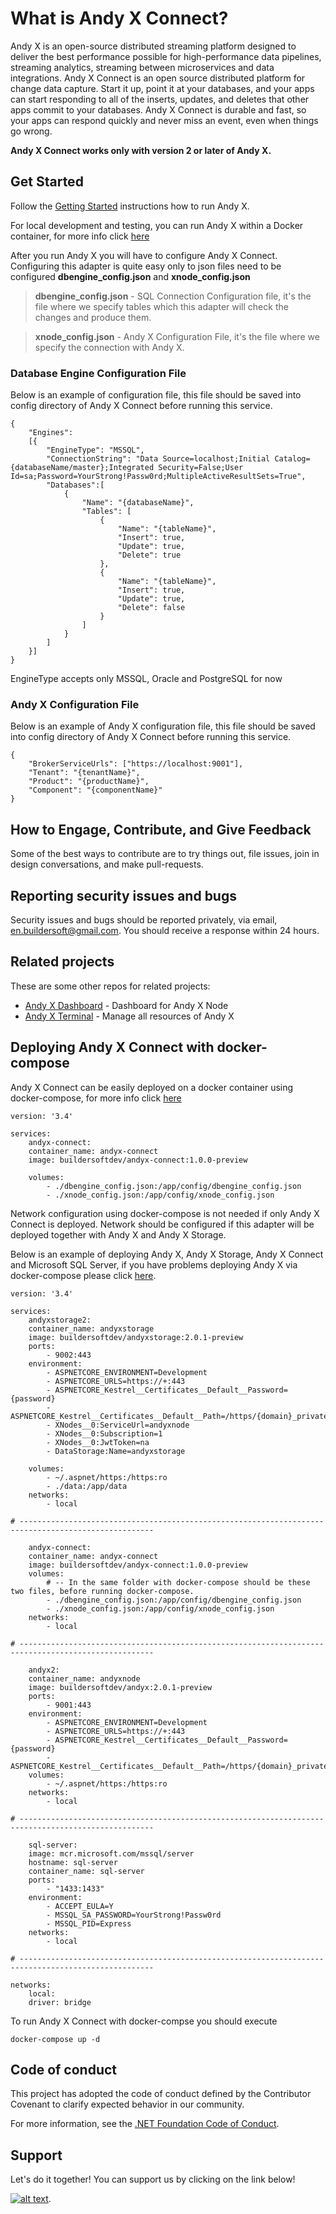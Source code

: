 What is Andy X Connect?
============

Andy X is an open-source distributed streaming platform designed to deliver the best performance possible for high-performance data pipelines, streaming analytics, streaming between microservices and data integrations. Andy X Connect is an open source distributed platform for change data capture. Start it up, point it at your databases, and your apps can start responding to all of the inserts, updates, and deletes that other apps commit to your databases. Andy X Connect is durable and fast, so your apps can respond quickly and never miss an event, even when things go wrong.

<b>Andy X Connect works only with version 2 or later of Andy X.</b>

## Get Started

Follow the [Getting Started](https://andyx.azurewebsites.net/) instructions how to run Andy X.

For local development and testing, you can run Andy X within a Docker container, for more info click [here](https://hub.docker.com/u/buildersoftdev)

After you run Andy X you will have to configure Andy X Connect. Configuring this adapter is quite easy only to json files need to be configured <b>dbengine_config.json</b> and <b>xnode_config.json</b>
> <b>dbengine_config.json</b> - SQL Connection Configuration file, it's the file where we specify tables which this adapter will check the changes and produce them.

> <b>xnode_config.json</b> - Andy X Configuration File, it's the file where we specify the connection with Andy X.

### Database Engine Configuration File
Below is an example of configuration file, this file should be saved into config directory of Andy X Connect before running this service.

	{
		"Engines": 
		[{
			"EngineType": "MSSQL", 
			"ConnectionString": "Data Source=localhost;Initial Catalog={databaseName/master};Integrated Security=False;User Id=sa;Password=YourStrong!Passw0rd;MultipleActiveResultSets=True",
			"Databases":[
				{
					"Name": "{databaseName}",
					"Tables": [
						{
							"Name": "{tableName}",
							"Insert": true,
							"Update": true,
							"Delete": true
						},
						{
							"Name": "{tableName}",
							"Insert": true,
							"Update": true,
							"Delete": false
						}
					]
				}
			]
		}]
	}
EngineType accepts only MSSQL, Oracle and PostgreSQL for now

### Andy X Configuration File
Below is an example of Andy X configuration file, this file should be saved into config directory of Andy X Connect before running this service.

	{
		"BrokerServiceUrls": ["https://localhost:9001"],
		"Tenant": "{tenantName}",
		"Product": "{productName}",
		"Component": "{componentName}"
	}

## How to Engage, Contribute, and Give Feedback

Some of the best ways to contribute are to try things out, file issues, join in design conversations,
and make pull-requests.

## Reporting security issues and bugs

Security issues and bugs should be reported privately, via email, en.buildersoft@gmail.com. You should receive a response within 24 hours.

## Related projects

These are some other repos for related projects:

* [Andy X Dashboard](https://github.com/buildersoftdev/andyxdashboard) - Dashboard for Andy X Node
* [Andy X Terminal](https://github.com/buildersoftdev/andyxterminal) - Manage all resources of Andy X

## Deploying Andy X Connect with docker-compose

Andy X Connect can be easily deployed on a docker container using docker-compose, for more info click [here](https://hub.docker.com/r/buildersoftdev/andyx-connect)

    version: '3.4'
    
    services:
        andyx-connect:
        container_name: andyx-connect
        image: buildersoftdev/andyx-connect:1.0.0-preview
    
        volumes:
            - ./dbengine_config.json:/app/config/dbengine_config.json
            - ./xnode_config.json:/app/config/xnode_config.json

Network configuration using docker-compose is not needed if only Andy X Connect is deployed. Network should be configured if this adapter will be deployed together with Andy X and Andy X Storage.

Below is an example of deploying Andy X, Andy X Storage, Andy X Connect and Microsoft SQL Server, if you have problems deploying Andy X via docker-compose please click [here](https://hub.docker.com/r/buildersoftdev/andyx).

	version: '3.4'
	
	services:
		andyxstorage2:
		container_name: andyxstorage
		image: buildersoftdev/andyxstorage:2.0.1-preview
		ports:
			- 9002:443
		environment:
			- ASPNETCORE_ENVIRONMENT=Development
			- ASPNETCORE_URLS=https://+:443
			- ASPNETCORE_Kestrel__Certificates__Default__Password={password}
			- ASPNETCORE_Kestrel__Certificates__Default__Path=/https/{domain}_private_key.pfx
			- XNodes__0:ServiceUrl=andyxnode
			- XNodes__0:Subscription=1
			- XNodes__0:JwtToken=na
			- DataStorage:Name=andyxstorage
	
		volumes:
			- ~/.aspnet/https:/https:ro
			- ./data:/app/data
		networks:
			- local
	
	# ----------------------------------------------------------------------------------------------------
	
		andyx-connect:
		container_name: andyx-connect
		image: buildersoftdev/andyx-connect:1.0.0-preview
		volumes:
            # -- In the same folder with docker-compose should be these two files, before running docker-compose. 
			- ./dbengine_config.json:/app/config/dbengine_config.json
			- ./xnode_config.json:/app/config/xnode_config.json
		networks:
			- local
	
	# ----------------------------------------------------------------------------------------------------
		
		andyx2:
		container_name: andyxnode
		image: buildersoftdev/andyx:2.0.1-preview
		ports:
			- 9001:443
		environment:
			- ASPNETCORE_ENVIRONMENT=Development
			- ASPNETCORE_URLS=https://+:443
			- ASPNETCORE_Kestrel__Certificates__Default__Password={password}
			- ASPNETCORE_Kestrel__Certificates__Default__Path=/https/{domain}_private_key.pfx
		volumes:
			- ~/.aspnet/https:/https:ro
		networks:
			- local
	
	# ----------------------------------------------------------------------------------------------------
			
		sql-server:
		image: mcr.microsoft.com/mssql/server
		hostname: sql-server
		container_name: sql-server
		ports:
			- "1433:1433"
		environment:
			- ACCEPT_EULA=Y
			- MSSQL_SA_PASSWORD=YourStrong!Passw0rd
			- MSSQL_PID=Express
		networks:
			- local
			
	# ----------------------------------------------------------------------------------------------------
	
	networks:
		local:
		driver: bridge

To run Andy X Connect with docker-compse you should execute 

    docker-compose up -d

## Code of conduct

This project has adopted the code of conduct defined by the Contributor Covenant to clarify expected behavior in our community.

For more information, see the [.NET Foundation Code of Conduct](https://dotnetfoundation.org/code-of-conduct).

## Support
Let's do it together! You can support us by clicking on the link below!

[![alt text](https://img.buymeacoffee.com/api/?url=aHR0cHM6Ly9pbWcuYnV5bWVhY29mZmVlLmNvbS9hcGkvP3VybD1hSFIwY0hNNkx5OWpaRzR1WW5WNWJXVmhZMjltWm1WbExtTnZiUzkxY0d4dllXUnpMM0J5YjJacGJHVmZjR2xqZEhWeVpYTXZNakF5TVM4d09DOWxObVUwTkRWaU1UVXhPVGRqWm1JNFlXWTVZalV5TWpjek5qSXlaV05rTnk1d2JtYz0mc2l6ZT0zMDAmbmFtZT1BbmR5K1g=&creator=Andy+X&is_creating=free%20and%20open%20source%20Distributed%20Streaming%20Platform&design_code=1&design_color=%2379D6B5&slug=buildersoft)](https://www.buymeacoffee.com/buildersoft).
